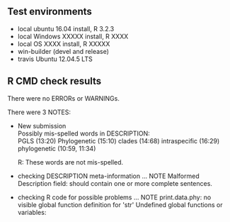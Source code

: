## Test environments
* local ubuntu 16.04 install, R 3.2.3
* local Windows XXXXX install, R XXXX
* local OS XXXX install, R XXXXX
* win-builder (devel and release)
* travis Ubuntu 12.04.5 LTS 

## R CMD check results
There were no ERRORs or WARNINGs. 

There were 3 NOTES:

* New submission  
Possibly mis-spelled words in DESCRIPTION:  
  PGLS (13:20)
  Phylogenetic (15:10)
  clades (14:68)
  intraspecific (16:29)
  phylogenetic (10:59, 11:34)
  
  R: These words are not mis-spelled.
  
* checking DESCRIPTION meta-information ... NOTE
Malformed Description field: should contain one or more complete sentences.

* checking R code for possible problems ... NOTE
  print.data.phy: no visible global function definition for 'str'
  Undefined global functions or variables:
